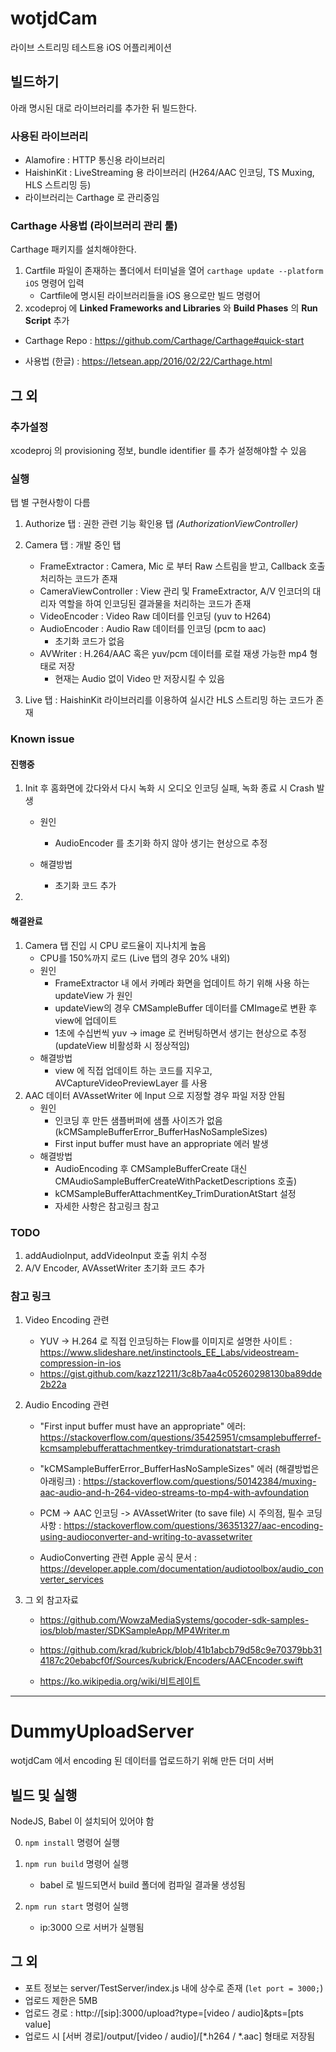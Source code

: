 # wotjdCam

라이브 스트리밍 테스트용 iOS 어플리케이션

## 빌드하기

아래 명시된 대로 라이브러리를 추가한 뒤 빌드한다.

### 사용된 라이브러리

- Alamofire : HTTP 통신용 라이브러리
- HaishinKit : LiveStreaming 용 라이브러리 (H264/AAC 인코딩, TS Muxing, HLS 스트리밍 등)
- 라이브러리는 Carthage 로 관리중임

### Carthage 사용법 (라이브러리 관리 툴)

Carthage 패키지를 설치해야한다.

1. Cartfile 파일이 존재하는 폴더에서 터미널을 열어 `carthage update --platform iOS` 명령어 입력
   - Cartfile에 명시된 라이브러리들을 iOS 용으로만 빌드 명령어
2. xcodeproj 에 **Linked Frameworks and Libraries** 와 **Build Phases** 의 **Run Script** 추가

- Carthage Repo : https://github.com/Carthage/Carthage#quick-start

- 사용법 (한글) : https://letsean.app/2016/02/22/Carthage.html



## 그 외 

### 추가설정

xcodeproj 의 provisioning 정보, bundle identifier 를 추가 설정해야할 수 있음

### 실행

탭 별 구현사항이 다름

1. Authorize 탭 : 권한 관련 기능 확인용 탭 *(AuthorizationViewController)*
2. Camera 탭 : 개발 중인 탭

   - FrameExtractor : Camera, Mic 로 부터 Raw 스트림을 받고, Callback 호출 처리하는 코드가 존재
   - CameraViewController : View 관리 및 FrameExtractor, A/V 인코더의 대리자 역할을 하여 인코딩된 결과물을 처리하는 코드가 존재
   - VideoEncoder : Video Raw 데이터를 인코딩 (yuv to H264)
   - AudioEncoder : Audio Raw 데이터를 인코딩 (pcm to aac)
     - 초기화 코드가 없음
   - AVWriter : H.264/AAC 혹은 yuv/pcm 데이터를 로컬 재생 가능한 mp4 형태로 저장
     - 현재는 Audio 없이 Video 만 저장시킬 수 있음
3. Live 탭 : HaishinKit 라이브러리를 이용하여 실시간 HLS 스트리밍 하는 코드가 존재

### Known issue

#### 진행중

1. Init 후 홈화면에 갔다와서 다시 녹화 시 오디오 인코딩 실패, 녹화 종료 시 Crash 발생

   - 원인
     - AudioEncoder 를 초기화 하지 않아 생기는 현상으로 추정

   - 해결방법
     - 초기화 코드 추가 

2. 

#### 해결완료

1. Camera 탭 진입 시 CPU 로드율이 지나치게 높음
   - CPU를 150%까지 로드 (Live 탭의 경우 20% 내외)
   - 원인
     - FrameExtractor 내 에서 카메라 화면을 업데이트 하기 위해 사용 하는 updateView 가 원인
     - updateView의 경우 CMSampleBuffer 데이터를 CMImage로 변환 후 view에 업데이트
     - 1초에 수십번씩 yuv -> image 로 컨버팅하면서 생기는 현상으로 추정 (updateView 비활성화 시 정상적임)
   - 해결방법
     - view 에 직접 업데이트 하는 코드를 지우고, AVCaptureVideoPreviewLayer 를 사용
2. AAC 데이터 AVAssetWriter 에 Input 으로 지정할 경우 파일 저장 안됨
   - 원인
     - 인코딩 후 만든 샘플버퍼에 샘플 사이즈가 없음 (kCMSampleBufferError_BufferHasNoSampleSizes)
     - First input buffer must have an appropriate 에러 발생
   - 해결방법
     - AudioEncoding 후 CMSampleBufferCreate 대신 CMAudioSampleBufferCreateWithPacketDescriptions 호출)
     - kCMSampleBufferAttachmentKey_TrimDurationAtStart 설정
     - 자세한 사항은 참고링크 참고

### TODO

1. addAudioInput, addVideoInput 호출 위치 수정
2. A/V Encoder, AVAssetWriter 초기화 코드 추가

### 참고 링크

1. Video Encoding 관련

   - YUV -> H.264 로 직접 인코딩하는 Flow를 이미지로 설명한 사이트 : https://www.slideshare.net/instinctools_EE_Labs/videostream-compression-in-ios
   - https://gist.github.com/kazz12211/3c8b7aa4c05260298130ba89dde2b22a

2. Audio Encoding 관련

   - "First input buffer must have an appropriate" 에러: https://stackoverflow.com/questions/35425951/cmsamplebufferref-kcmsamplebufferattachmentkey-trimdurationatstart-crash

   - "kCMSampleBufferError_BufferHasNoSampleSizes" 에러 (해결방법은 아래링크) : https://stackoverflow.com/questions/50142384/muxing-aac-audio-and-h-264-video-streams-to-mp4-with-avfoundation 

   - PCM -> AAC 인코딩 -> AVAssetWriter (to save file) 시 주의점, 필수 코딩 사항 :  https://stackoverflow.com/questions/36351327/aac-encoding-using-audioconverter-and-writing-to-avassetwriter
   - AudioConverting 관련 Apple 공식 문서 : https://developer.apple.com/documentation/audiotoolbox/audio_converter_services

3. 그 외 참고자료

   - https://github.com/WowzaMediaSystems/gocoder-sdk-samples-ios/blob/master/SDKSampleApp/MP4Writer.m

   - https://github.com/krad/kubrick/blob/41b1abcb79d58c9e70379bb314187c20ebabcf0f/Sources/kubrick/Encoders/AACEncoder.swift

   - https://ko.wikipedia.org/wiki/비트레이트




---



# DummyUploadServer 

wotjdCam 에서 encoding 된 데이터를 업로드하기 위해 만든 더미 서버

## 빌드 및 실행

NodeJS, Babel 이 설치되어 있어야 함

0. `npm install` 명령어 실행

1. `npm run build` 명령어 실행
   - babel 로 빌드되면서 build 폴더에 컴파일 결과물 생성됨
2. `npm run start` 명령어 실행
   - ip:3000 으로 서버가 실행됨

## 그 외

- 포트 정보는 server/TestServer/index.js 내에 상수로 존재 (`let port = 3000;`)
- 업로드 제한은 5MB
- 업로드 경로 : http://[sip]:3000/upload?type=[video / audio]&pts=[pts value]
- 업로드 시 [서버 경로]/output/[video / audio]/[*.h264 / *.aac] 형태로 저장됨